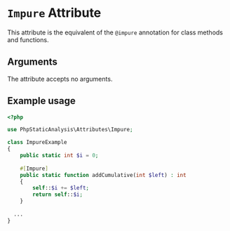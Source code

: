 # `Impure` Attribute

This attribute is the equivalent of the `@impure` annotation for class methods and functions.

## Arguments

The attribute accepts no arguments.

## Example usage

```php
<?php

use PhpStaticAnalysis\Attributes\Impure;

class ImpureExample
{
    public static int $i = 0;
    
    #[Impure]
    public static function addCumulative(int $left) : int
    {
        self::$i += $left;
        return self::$i;
    }
    
  ...
}
```